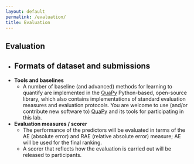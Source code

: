 ```yaml
---
layout: default
permalink: /evaluation/
title: Evaluation
---
```


## Evaluation 

- **Formats of dataset and submissions**
  - 
- **Tools and baselines**
  - A number of baseline (and advanced) methods for learning to quantify are implemented in the [QuaPy](https://pypi.org/project/QuaPy/) Python-based, open-source library, which also contains implementations of standard evaluation measures and evaluation protocols. You are welcome to use (and/or contribute new software to) [QuaPy](https://pypi.org/project/QuaPy/) and its tools for participating in this lab.
- **Evaluation measures / scorer**
  - The performance of the predictors will be evaluated in terms of the AE (absolute error) and RAE (relative absolute error) measure; AE will be used for the final ranking. 
  - A scorer that reflects how the evaluation is carried out will be released to participants.
